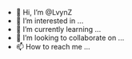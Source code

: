 - 👋 Hi, I’m @LvynZ
- 👀 I’m interested in ...
- 🌱 I’m currently learning ...
- 💞️ I’m looking to collaborate on ...
- 📫 How to reach me ...

<!---
LvynZ/LvynZ is a ✨ special ✨ repository because its `README.md` (this file) appears on your GitHub profile.
You can click the Preview link to take a look at your changes.
--->
